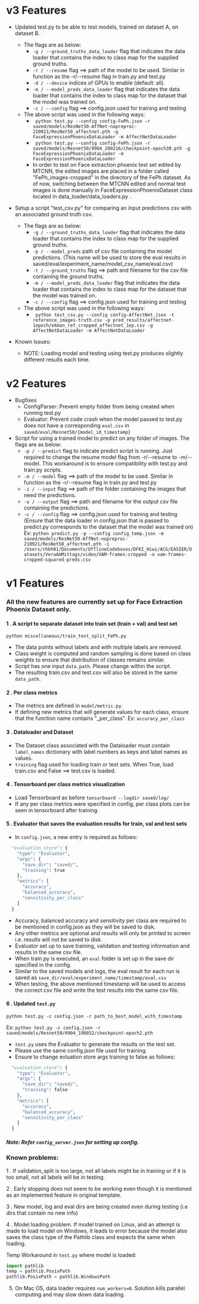 # v3 Features
- Updated test.py to be able to test models, trained on dataset A, on dataset B.
  - The flags are as below:
    - ```-g / --ground_truths_data_loader``` flag that indicates the data loader that contains the index to class map for the supplied ground truths.
    - ```-r / --resume``` flag ==> path of the model to be used. Similar in function as the -r/--resume flag in train.py and test.py
    - ```-d / --device``` indices of GPUs to enable (default: all).
    - ```-m / --model_preds_data_loader``` flag that indicates the data loader that contains the index to class map for the dataset that the model was trained on.
    - ```-c / --config``` flag ==> config.json used for training and testing 
  - The above script was used in the following ways:
    - ``` python test.py --config config-FePh.json -r saved/models/ResNet50-AffNet-nopreproc-210921/ResNet50_affectnet.pth -g FaceExpressionPhoenixDataLoader -m AffectNetDataLoader```
    - ``` python test.py --config config-FePh.json -r saved/models/Resnet50/0904_200216/checkpoint-epoch30.pth -g FaceExpressionPhoenixDataLoader -m FaceExpressionPhoenixDataLoader```
    - In order to test on Face extraction phoenix test set edited by MTCNN, the edited images are placed in a folder called "FePh_images-cropped" in the directory of the FePh dataset. As of now, switching between the MTCNN edited and normal test images is done manually in FaceExpressionPhoenixDataset class located in data_loader/data_loaders.py . 
- Setup a script "test_csv.py" for comparing an input predictions csv with an associated ground truth csv.
  - The flags are as below:
    - ```-g / --ground_truths_data_loader``` flag that indicates the data loader that contains the index to class map for the supplied ground truths.
    - ```-p / --model_preds``` path of csv file containing the model predictions. (This name will be used to store the eval results in saved/eval/experiment_name/model_csv_name/eval.csv)
    - ```-t / --ground_truths``` flag ==> path and filename for the csv file containing the ground truths.
    - ```-m / --model_preds_data_loader``` flag that indicates the data loader that contains the index to class map for the dataset that the model was trained on.
    - ```-c / --config``` flag ==> config.json used for training and testing 
  - The above script was used in the following ways:
    - ``` python test_csv.py --config config-AffectNet.json -t reference_images-truth.csv -p pred_results/affectnet-1epoch/ekman_ref_cropped_affectnet_1ep.csv -g AffectNetDataLoader -m AffectNetDataLoader```

- Known Issues:
  - NOTE: Loading model and testing using test.py produces slightly different results each time.


# v2 Features
- Bugfixes 
  - ConfigParser: Prevent empty folder from being created when running test.py
  - Evaluator: Prevent code crash when the model passed to test.py does not have a corresponding ```eval.csv``` in ```saved/eval/Resnet50/{model_id_timestamp}```
- Script for using a trained model to predict on any folder of images. The flags are as below:
  - ```-p / --predict``` flag to indicate predict script is running. Just required to change the resume model flag from -r/--resume to -m/--model. This workaround is to ensure compatibility with test.py and train.py scripts.
  - ```-m / --model``` flag ==> path of the model to be used. Similar in function as the -r/--resume flag in train.py and test.py
  - ```-i / --input``` flag ==> path of the folder containing the images that need the predictions.
  - ```-o / --output``` flag ==> path and filename for the output csv file containing the predictions.
  - ```-c / --config``` flag ==> config.json used for training and testing (Ensure that the data loader in config.json that is passed to predict.py corresponds to the dataset that the model was trained on)
Ex: ``` python predict.py -p --config config_temp.json -m saved/models/ResNet50-AffNet-nopreproc-210921/ResNet50_affectnet.pth -i /Users/chbh01/Documents/OfflineCodebases/DFKI_Hiwi/ACG/EASIER/Datasets/VeraAmMittags/video/VAM-frames-cropped -o vam-frames-cropped-squared-preds.csv ```

# v1 Features

### All the new features are currently set up for Face Extraction Phoenix Dataset only.

#### 1 . A script to separate dataset into train set (train + val) and test set
`python miscellaneous/train_test_split_FePh.py`

- The data points without labels and with multiple labels are removed.
- Class weight is computed and random sampling is done based on class weights to ensure that distribution of classes remains similar.
- Script has one input `data_path`. Please change within the script.
- The resulting train.csv and test.csv will also be stored in the same `data_path`.

#### 2 . Per class metrics

- The metrics are defined in `model/metric.py`.
- If defining new metrics that will generate values for each class, ensure that the function name contains "_per_class".
 Ex: `accuracy_per_class`

#### 3 . Dataloader and Dataset

- The Dataset class associated with the Dataloader must contain `label_names` dictionary with label numbers as keys and
label names as values.
- `training` flag used for loading train or test sets. When True, load train.csv and False ==> test.csv is loaded.

#### 4 . Tensorboard per class metrics visualization

- Load Tensorboard as before  `tensorboard --logdir saved/log/`
- If any per class metrics were specified in config, per class plots can be seen in tensorboard after training.

#### 5 . Evaluator that saves the evaluation results for train, val and test sets

- In `config.json`, a new entry is required as follows:
```python
  "evaluation_store": {
    "type": "Evaluator",
    "args": {
      "save_dir": "saved/",
      "training": true
    },
    "metrics": [
      "accuracy",
      "balanced_accuracy",
      "sensitivity_per_class"
    ]
  }
  ```
- Accuracy, balanced accuracy and sensitivity per class are required to be mentioned in config.json as they will be saved to disk.
- Any other metrics are optional and results will only be printed to screen i.e. results will not be saved to disk. 
- Evaluator set up to save training, validation and testing information and results in the same csv file.
- When train.py is executed, an `eval` folder is set up in the save dir specified in the config.
- Similar to the saved models and logs, the eval result for each run is saved as `save_dir/eval/experiment_name/timestamp/eval.csv`
- When testing, the above mentioned timestamp will be used to access the correct csv file and write the test results into the same csv file.

#### 6 . Updated `test.py`

`python test.py -c config.json -r path_to_best_model_with_timestamp`

Ex: `python test.py -c config.json -r saved/models/Resnet50/0904_190852/checkpoint-epoch2.pth`

- `test.py` uses the Evaluator to generate the results on the test set.
- Please use the same config.json file used for training.
- Ensure to change evluation store args training to false as follows:
```python
  "evaluation_store": {
    "type": "Evaluator",
    "args": {
      "save_dir": "saved/",
      "training": false
    },
    "metrics": [
      "accuracy",
      "balanced_accuracy",
      "sensitivity_per_class"
    ]
  }
  ```
  
##### Note: Refer `config_server.json` for setting up config.

### Known problems:

1 . If validation_split is too large, not all labels might be in training or if it is too small, not all labels will be in testing.

2 . Early stopping does not seem to be working even though it is mentioned as an implemented feature in original template.

3 . New model, log and eval dirs are being created even during testing (i.e dirs that contain no new info)

4 . Model loading problem. If model trained on Linux, and an attempt is made to load model on Windows, it leads to error 
because the model also saves the class type of the Pathlib class and expects the same when loading.

Temp Workaround in `test.py` where model is loaded:
```python
import pathlib
temp = pathlib.PosixPath
pathlib.PosixPath = pathlib.WindowsPath
  ```

5. On Mac OS, data loader requires `num_workers=0`. Solution kills parallel computing and may slow down data loading. 